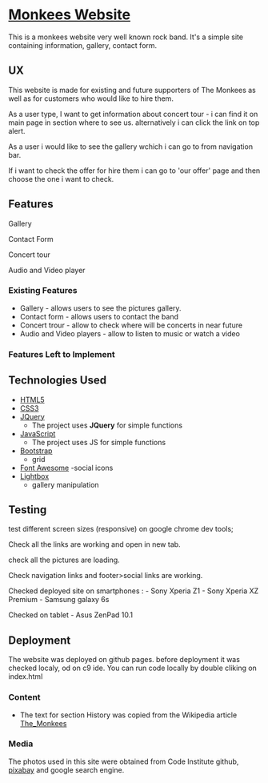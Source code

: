 # [Monkees Website](https://losiek86.github.io/Monkees-website/index.html)

This is a monkees website very well known rock band. It's a simple site containing information, gallery, contact form.
 
## UX
 
This website is made for existing and future supporters of The Monkees as well as for customers who would like to hire them.

As a user type, I want to get information about concert tour - i can find it on main page in section where to see us. alternatively i can click the link on top alert. 

As a user i would like to see the gallery wchich i can go to from navigation bar. 

If i want to check the offer for hire them i can go to 'our offer' page and then choose the one i want to check.

## Features

Gallery

Contact Form

Concert tour

Audio and Video player
 
### Existing Features
- Gallery - allows users to see the pictures gallery.
- Contact form - allows users to contact the band
- Concert trour - allow to check where will be concerts in near future
- Audio and Video players - allow to listen to music or watch a video

### Features Left to Implement

## Technologies Used
- [HTML5](https://en.wikipedia.org/wiki/HTML5)
- [CSS3](https://en.wikipedia.org/wiki/Cascading_Style_Sheets)
- [JQuery](https://jquery.com)
    - The project uses **JQuery** for simple functions
- [JavaScript](https://en.wikipedia.org/wiki/JavaScript)
    - The project uses JS for simple functions
- [Bootstrap](https://getbootstrap.com/)
    - grid
- [Font Awesome](https://fontawesome.com/)
    -social icons
- [Lightbox](https://en.wikipedia.org/wiki/Lightbox_(JavaScript))
    - gallery manipulation

## Testing

test different screen sizes (responsive) on google chrome dev tools; 

Check all the links are working and open in new tab. 

check all the pictures are loading. 

Check navigation links and footer>social links are working.

Checked deployed site on smartphones :
    - Sony Xperia Z1
    - Sony Xperia XZ Premium
    - Samsung galaxy 6s

Checked on tablet
    - Asus ZenPad 10.1

## Deployment

The website was deployed on github pages. before deployment it was checked localy, od on c9 ide. You can run code locally by double cliking on index.html

### Content
- The text for section History was copied from the Wikipedia article [The_Monkees](https://en.wikipedia.org/wiki/The_Monkees)
### Media
The photos used in this site were obtained from Code Institute github, [pixabay](https://pixabay.com) and google search engine.
